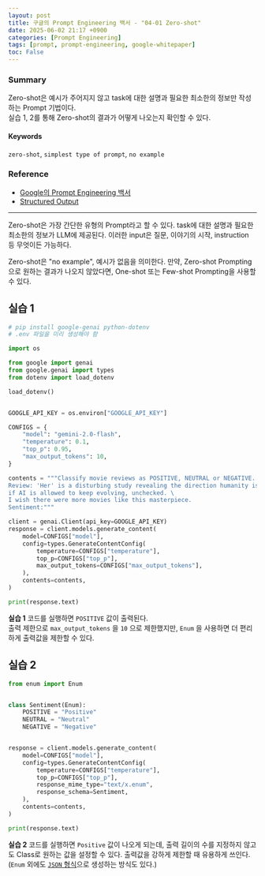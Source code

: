 ```yaml
---
layout: post
title: 구글의 Prompt Engineering 백서 - "04-01 Zero-shot"
date: 2025-06-02 21:17 +0900
categories: [Prompt Engineering]
tags: [prompt, prompt-engineering, google-whitepaper]
toc: False
---
```


### **Summary**

Zero-shot은 예시가 주어지지 않고 task에 대한 설명과 필요한 최소한의 정보만 작성하는 Prompt 기법이다.<br>실습 1, 2를 통해 Zero-shot의 결과가 어떻게 나오는지 확인할 수 있다.

#### **Keywords**

`zero-shot`, `simplest type of prompt`, `no example`

### **Reference**

- [Google의 Prompt Engineering 백서](https://www.kaggle.com/whitepaper-prompt-engineering)
- [Structured Output](https://ai.google.dev/gemini-api/docs/structured-output?hl=ko)

---

Zero-shot은 가장 간단한 유형의 Prompt라고 할 수 있다. task에 대한 설명과 필요한 최소한의 정보가 LLM에 제공된다. 이러한 input은 질문, 이야기의 시작, instruction 등 무엇이든 가능하다.

Zero-shot은 "no example", 예시가 없음을 의미한다.
만약, Zero-shot Prompting으로 원하는 결과가 나오지 않았다면, One-shot 또는 Few-shot Prompting을 사용할 수 있다.

## **실습 1**

```python
# pip install google-genai python-dotenv
# .env 파일을 미리 생성해야 함

import os

from google import genai
from google.genai import types
from dotenv import load_dotenv

load_dotenv()


GOOGLE_API_KEY = os.environ["GOOGLE_API_KEY"]

CONFIGS = {
    "model": "gemini-2.0-flash",
    "temperature": 0.1,
    "top_p": 0.95,
    "max_output_tokens": 10,
}

contents = """Classify movie reviews as POSITIVE, NEUTRAL or NEGATIVE.
Review: 'Her' is a disturbing study revealing the direction humanity is headed \
if AI is allowed to keep evolving, unchecked. \
I wish there were more movies like this masterpiece.
Sentiment:"""

client = genai.Client(api_key=GOOGLE_API_KEY)
response = client.models.generate_content(
    model=CONFIGS["model"],
    config=types.GenerateContentConfig(
        temperature=CONFIGS["temperature"],
        top_p=CONFIGS["top_p"],
        max_output_tokens=CONFIGS["max_output_tokens"],
    ),
    contents=contents,
)

print(response.text)
```

**실습 1** 코드를 실행하면 `POSITIVE` 값이 출력된다.<br>출력 제한으로 `max_output_tokens` 을 `10` 으로 제한했지만, `Enum` 을 사용하면 더 편리하게 출력값을 제한할 수 있다.

## **실습 2**

```python
from enum import Enum


class Sentiment(Enum):
    POSITIVE = "Positive"
    NEUTRAL = "Neutral"
    NEGATIVE = "Negative"


response = client.models.generate_content(
    model=CONFIGS["model"],
    config=types.GenerateContentConfig(
        temperature=CONFIGS["temperature"],
        top_p=CONFIGS["top_p"],
        response_mime_type="text/x.enum",
        response_schema=Sentiment,
    ),
    contents=contents,
)

print(response.text)
```

**실습 2** 코드를 실행하면 `Positive` 값이 나오게 되는데, 출력 길이의 수를 지정하지 않고도 Class로 원하는 값을 설정할 수 있다. 출력값을 강하게 제한할 때 유용하게 쓰인다. (`Enum` 외에도 [`JSON` 형식](https://ai.google.dev/gemini-api/docs/structured-output?hl=ko#generating-json)으로 생성하는 방식도 있다.)